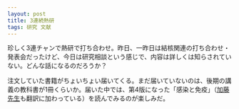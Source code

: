 ```yaml
---
layout: post
title: 3連続熱研
tags: 研究 文献
---
```


珍しく3連チャンで熱研で打ち合わせ。昨日、一昨日は結核関連の打ち合わせ・発表会だったけど、今日は研究相談という感じで、内容は詳しくは知らされていない。どんな話になるのだろうか？

注文していた書籍がちょいちょい届いてくる。まだ届いていないのは、後期の講義の教科書が1冊くらいか。届いた中では、第4版になった「感染と免疫」（<a href="http://www.tm.nagasaki-u.ac.jp/ecoepidemiology/?page_id=284">加藤先生</a>も翻訳に加わっている）を読んでみるのが楽しみだ。
